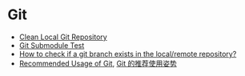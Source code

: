# Git

* [Clean Local Git Repository](clean_local_git_repository.md)
* [Git Submodule Test](git_submodule_test.md)
* [How to check if a git branch exists in the local/remote repository?](verify_existence_git_branch.md)
* [Recommended Usage of Git](Recommended_Usage_of_Git.md), [Git 的推荐使用姿势](Recommended_Usage_of_Git_zh_CN.md)
